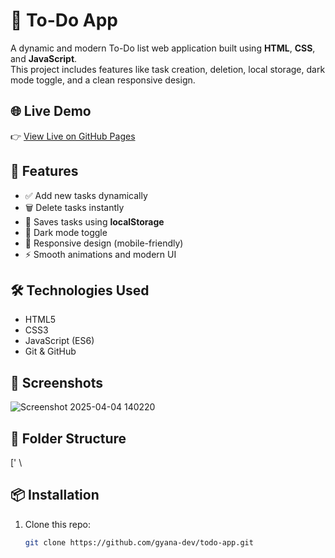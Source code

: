 # 📝 To-Do App

A dynamic and modern To-Do list web application built using **HTML**, **CSS**, and **JavaScript**.  
This project includes features like task creation, deletion, local storage, dark mode toggle, and a clean responsive design.

## 🌐 Live Demo

👉 [View Live on GitHub Pages](https://gyana-dev.github.io/todo-app/)

## 🚀 Features

- ✅ Add new tasks dynamically
- 🗑️ Delete tasks instantly
- 💾 Saves tasks using **localStorage**
- 🌙 Dark mode toggle
- 📱 Responsive design (mobile-friendly)
- ⚡ Smooth animations and modern UI

## 🛠️ Technologies Used

- HTML5
- CSS3
- JavaScript (ES6)
- Git & GitHub

## 📸 Screenshots

![Screenshot 2025-04-04 140220](https://github.com/user-attachments/assets/2a65692a-3afb-4560-9fc0-837130125706)


## 📁 Folder Structure

['
\


## 📦 Installation

1. Clone this repo:
   ```bash
   git clone https://github.com/gyana-dev/todo-app.git


